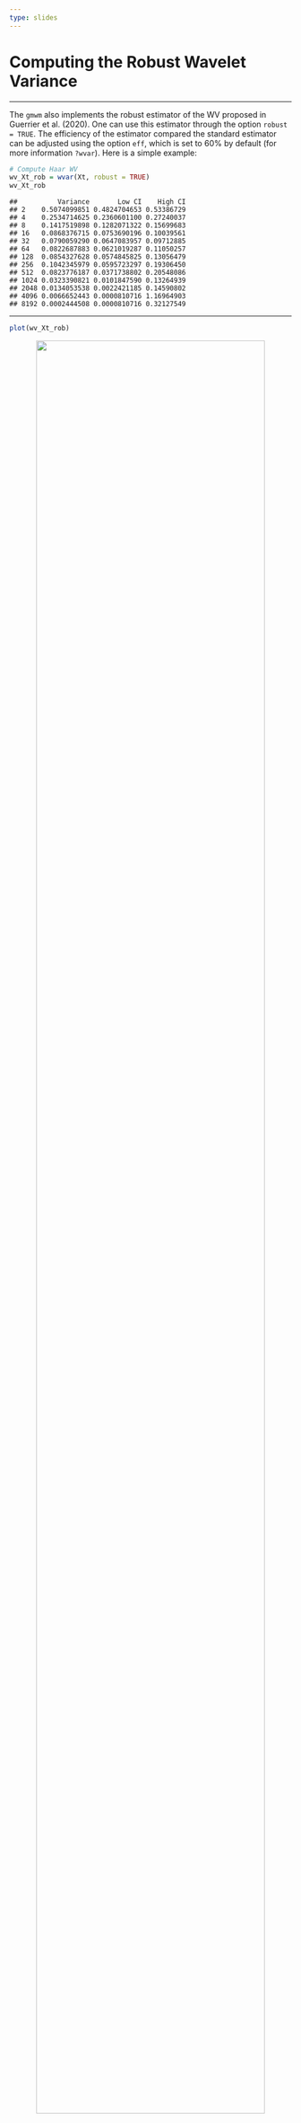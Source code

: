 ```yaml
---
type: slides
---
```


# Computing the Robust Wavelet Variance

---

The `gmwm` also implements the robust estimator of the WV proposed in Guerrier et al. (2020). One can use this estimator through the option `robust = TRUE`. The efficiency of the estimator compared the standard estimator can be adjusted using the option `eff`, which is set to 60% by default (for more information `?wvar`). Here is a simple example:

```r
# Compute Haar WV
wv_Xt_rob = wvar(Xt, robust = TRUE)
wv_Xt_rob
```


```out
##          Variance       Low CI    High CI
## 2    0.5074099851 0.4824704653 0.53386729
## 4    0.2534714625 0.2360601100 0.27240037
## 8    0.1417519898 0.1282071322 0.15699683
## 16   0.0868376715 0.0753690196 0.10039561
## 32   0.0790059290 0.0647083957 0.09712885
## 64   0.0822687883 0.0621019287 0.11050257
## 128  0.0854327628 0.0574845825 0.13056479
## 256  0.1042345979 0.0595723297 0.19306450
## 512  0.0823776187 0.0371738802 0.20548086
## 1024 0.0323390821 0.0101847590 0.13264939
## 2048 0.0134053538 0.0022421185 0.14590802
## 4096 0.0066652443 0.0000810716 1.16964903
## 8192 0.0002444508 0.0000810716 0.32127549
```

---

```r
plot(wv_Xt_rob)
```

<div style="text-align:center"><img src="gmwm2-1.png" alt=" " width="90%">

---

It is possible to compare the two estimators using the function `compare_wvar()`:

```r
compare_wvar(wv_Xt, wv_Xt_rob)
```

<div style="text-align:center"><img src="gmwm3-1.png" alt=" " width="100%">

---


```r
compare_wvar(wv_Xt, wv_Xt_rob, split = FALSE)
```

<div style="text-align:center"><img src="gmwm4-1.png" alt=" " width="100%">

---

In this example, the classical and robust WV are very close. To illustrate the difference between the two estimators, we can consider a "contaminated" version of `Xt` where outliers are randomly added:

```r
# Copy Xt
Yt = Xt

# Adding 1% of outliers
m = round(0.01*n)
Yt[sample(1:n, m)] = rnorm(m, 0, 12)

# Compute standard and robust WV of Yt
wv_Yt = wvar(Yt)
wv_Yt_rob = wvar(Yt, robust = TRUE)
```

---

We can now compare the differences between estimators:

```r
compare_wvar(wv_Xt, wv_Xt_rob, wv_Yt, wv_Yt_rob)
```

<div style="text-align:center"><img src="gmwm5-1.png" alt=" " width="100%">

---

```r
compare_wvar(wv_Xt, wv_Xt_rob, wv_Yt, wv_Yt_rob, split = FALSE)
```

<div style="text-align:center"><img src="gmwm6-1.png" alt=" " width="100%">

---

Clearly, the standard WV estimation is heavily impacted by the presence of outliers while the robust remains more or less stable.

---